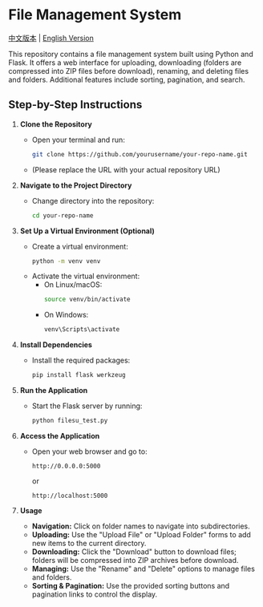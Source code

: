 # File Management System 

[中文版本](README_zh.md) | [English Version](README.md)

This repository contains a file management system built using Python and Flask. It offers a web interface for uploading, downloading (folders are compressed into ZIP files before download), renaming, and deleting files and folders. Additional features include sorting, pagination, and search.

## Step-by-Step Instructions

1. **Clone the Repository**
   - Open your terminal and run:
     ```bash
     git clone https://github.com/yourusername/your-repo-name.git
     ```
   - (Please replace the URL with your actual repository URL)

2. **Navigate to the Project Directory**
   - Change directory into the repository:
     ```bash
     cd your-repo-name
     ```

3. **Set Up a Virtual Environment (Optional)**
   - Create a virtual environment:
     ```bash
     python -m venv venv
     ```
   - Activate the virtual environment:
     - On Linux/macOS:
       ```bash
       source venv/bin/activate
       ```
     - On Windows:
       ```bash
       venv\Scripts\activate
       ```

4. **Install Dependencies**
   - Install the required packages:
     ```bash
     pip install flask werkzeug
     ```

5. **Run the Application**
   - Start the Flask server by running:
     ```bash
     python filesu_test.py
     ```

6. **Access the Application**
   - Open your web browser and go to:
     ```
     http://0.0.0.0:5000
     ```
     or
     ```
     http://localhost:5000
     ```

7. **Usage**
   - **Navigation:** Click on folder names to navigate into subdirectories.
   - **Uploading:** Use the "Upload File" or "Upload Folder" forms to add new items to the current directory.
   - **Downloading:** Click the "Download" button to download files; folders will be compressed into ZIP archives before download.
   - **Managing:** Use the "Rename" and "Delete" options to manage files and folders.
   - **Sorting & Pagination:** Use the provided sorting buttons and pagination links to control the display.
